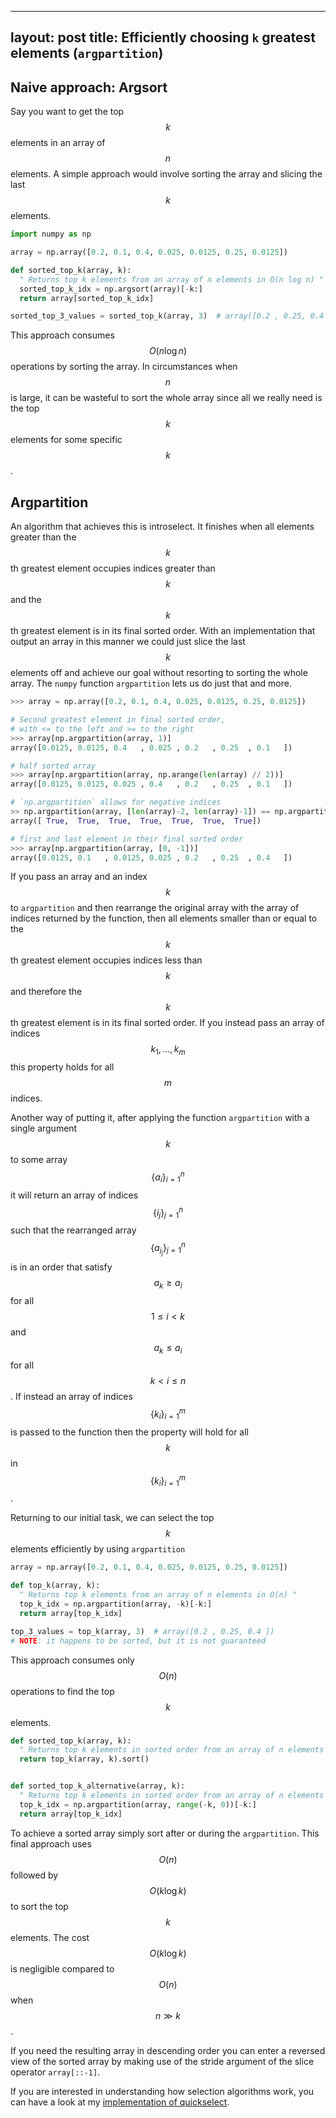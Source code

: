 
---
layout: post
title: Efficiently choosing `k` greatest elements (<code>argpartition</code>)
---
## Naive approach: Argsort
Say you want to get the top$$k$$ elements in an array of$$n$$ elements. A simple approach would involve sorting the array and slicing the last$$k$$ elements.

```python
import numpy as np

array = np.array([0.2, 0.1, 0.4, 0.025, 0.0125, 0.25, 0.0125])

def sorted_top_k(array, k):
  " Returns top k elements from an array of n elements in O(n log n) "
  sorted_top_k_idx = np.argsort(array)[-k:]
  return array[sorted_top_k_idx]

sorted_top_3_values = sorted_top_k(array, 3)  # array([0.2 , 0.25, 0.4 ])
```
This approach consumes$$O(n \log n)$$ operations by sorting the array. In circumstances when$$n$$ is large, it can be wasteful to sort the whole array since all we really need is the top$$k$$ elements for some specific$$k$$.

## Argpartition
An algorithm that achieves this is introselect. It finishes when all elements greater than the$$k$$th greatest element occupies indices greater than$$k$$ and the$$k$$th greatest element is in its final sorted order. With an implementation that output an array in this manner we could just slice the last$$k$$ elements off and achieve our goal without resorting to sorting the whole array. The `numpy` function `argpartition` lets us do just that and more.
 
```python
>>> array = np.array([0.2, 0.1, 0.4, 0.025, 0.0125, 0.25, 0.0125])

# Second greatest element in final sorted order, 
# with <= to the left and >= to the right
>>> array[np.argpartition(array, 1)]
array([0.0125, 0.0125, 0.4   , 0.025 , 0.2   , 0.25  , 0.1   ])

# half sorted array
>>> array[np.argpartition(array, np.arange(len(array) // 2))]
array([0.0125, 0.0125, 0.025 , 0.4   , 0.2   , 0.25  , 0.1   ])

# `np.argpartition` allows for negative indices
>> np.argpartition(array, [len(array)-2, len(array)-1]) == np.argpartition(array, [-2, -1])
array([ True,  True,  True,  True,  True,  True,  True])

# first and last element in their final sorted order
>>> array[np.argpartition(array, [0, -1])]
array([0.0125, 0.1   , 0.0125, 0.025 , 0.2   , 0.25  , 0.4   ])
```

If you pass an array and an index$$k$$ to `argpartition` and then rearrange the original array with the array of indices returned by the function, then all elements smaller than or equal to the$$k$$th greatest element occupies indices less than$$k$$ and therefore the$$k$$th greatest element is in its final sorted order. If you instead pass an array of indices$$k_1 ,..., k_m$$ this property holds for all$$m$$ indices.

Another way of putting it, after applying the function `argpartition` with a single argument$$k$$ to some array$$\{a_{i}\}_{i=1}^{n}$$ it will return an array of indices$$\{i_j\}_{j=1}^n$$ such that the rearranged array$$\{a_{i_j}\}_{j=1}^n$$ is in an order that satisfy$$a_k \ge a_i$$ for all$$1 \le i \lt k$$ and$$a_k \le a_i$$ for all$$k \lt i \le n$$. If instead an array of indices$$\{k_i\}_{i=1}^m$$ is passed to the function then the property will hold for all$$k$$ in$$\{k_i\}_{i=1}^m$$.

Returning to our initial task, we can select the top$$k$$ elements efficiently by using `argpartition`
```python
array = np.array([0.2, 0.1, 0.4, 0.025, 0.0125, 0.25, 0.0125])

def top_k(array, k):
  " Returns top k elements from an array of n elements in O(n) "
  top_k_idx = np.argpartition(array, -k)[-k:]
  return array[top_k_idx]

top_3_values = top_k(array, 3)  # array([0.2 , 0.25, 0.4 ])
# NOTE: it happens to be sorted, but it is not guaranteed
```
This approach consumes only$$O(n)$$ operations to find the top$$k$$ elements.

``` python
def sorted_top_k(array, k):
  " Returns top k elements in sorted order from an array of n elements in O(n + k log k) "
  return top_k(array, k).sort()


def sorted_top_k_alternative(array, k):
  " Returns top k elements in sorted order from an array of n elements in O(n + k log k) "
  top_k_idx = np.argpartition(array, range(-k, 0))[-k:]
  return array[top_k_idx]
```
 To achieve a sorted array simply sort after or during the `argpartition`. This final approach uses$$O(n)$$ followed by$$O(k \log k)$$ to sort the top$$k$$ elements. The cost$$O(k \log k)$$ is negligible compared to$$O(n)$$ when$$n \gg k$$.
 
 If you need the resulting array in descending order you can enter a reversed view of the sorted array by making use of the stride argument of the slice operator `array[::-1]`.

If you are interested in understanding how selection algorithms work, you can have a look at my [implementation of quickselect](https://gist.github.com/andrejonasson/17c9e9641e1bfd1134f5481ba6f99c32).